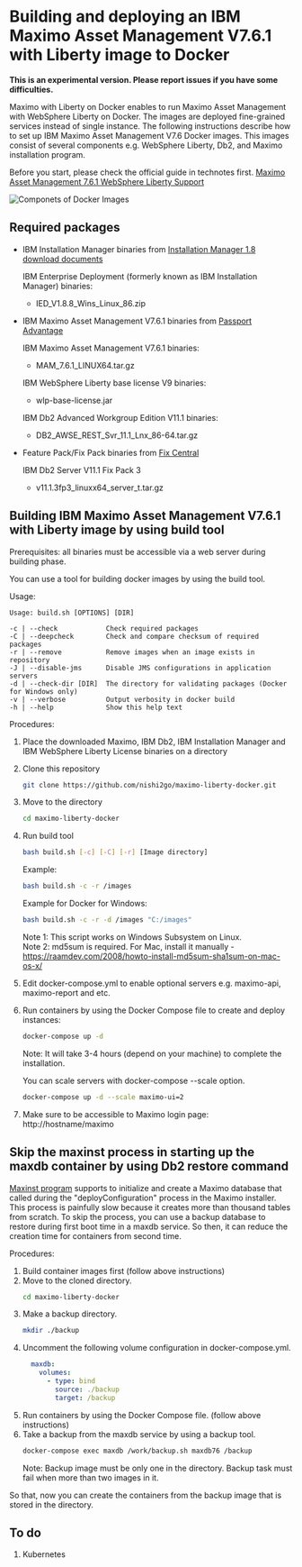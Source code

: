 # Building and deploying an IBM Maximo Asset Management V7.6.1 with Liberty image to Docker

**This is an experimental version. Please report issues if you have some difficulties.**

Maximo with Liberty on Docker enables to run Maximo Asset Management with WebSphere Liberty on Docker. The images are deployed fine-grained services instead of single instance. The following instructions describe how to set up IBM Maximo Asset Management V7.6 Docker images. This images consist of several components e.g. WebSphere Liberty, Db2, and Maximo installation program.

Before you start, please check the official guide in technotes first. [Maximo Asset Management 7.6.1 WebSphere Liberty Support](https://www-01.ibm.com/support/docview.wss?uid=swg22017219)

![Componets of Docker Images](https://raw.githubusercontent.com/nishi2go/maximo-liberty-docker/master/maximo-liberty-docker.svg?sanitize=true)

## Required packages

* IBM Installation Manager binaries from [Installation Manager 1.8 download documents](http://www-01.ibm.com/support/docview.wss?uid=swg24037640)

  IBM Enterprise Deployment (formerly known as IBM Installation Manager) binaries:
  * IED_V1.8.8_Wins_Linux_86.zip

* IBM Maximo Asset Management V7.6.1 binaries from [Passport Advantage](http://www-01.ibm.com/software/passportadvantage/pao_customer.html)

  IBM Maximo Asset Management V7.6.1 binaries:
  * MAM_7.6.1_LINUX64.tar.gz

  IBM WebSphere Liberty base license V9 binaries:
  * wlp-base-license.jar

  IBM Db2 Advanced Workgroup Edition V11.1 binaries:
  * DB2_AWSE_REST_Svr_11.1_Lnx_86-64.tar.gz

* Feature Pack/Fix Pack binaries from [Fix Central](http://www-945.ibm.com/support/fixcentral/)

  IBM Db2 Server V11.1 Fix Pack 3
  * v11.1.3fp3_linuxx64_server_t.tar.gz

## Building IBM Maximo Asset Management V7.6.1 with Liberty image by using build tool

Prerequisites: all binaries must be accessible via a web server during building phase.

You can use a tool for building docker images by using the build tool.

Usage:
```
Usage: build.sh [OPTIONS] [DIR]

-c | --check            Check required packages
-C | --deepcheck        Check and compare checksum of required packages
-r | --remove           Remove images when an image exists in repository
-J | --disable-jms      Disable JMS configurations in application servers
-d | --check-dir [DIR]  The directory for validating packages (Docker for Windows only)
-v | --verbose          Output verbosity in docker build
-h | --help             Show this help text
```

Procedures:
1. Place the downloaded Maximo, IBM Db2, IBM Installation Manager and IBM WebSphere Liberty License binaries on a directory
2. Clone this repository
    ```bash
    git clone https://github.com/nishi2go/maximo-liberty-docker.git
    ```
3. Move to the directory
    ```bash
    cd maximo-liberty-docker
    ```
4. Run build tool
   ```bash
   bash build.sh [-c] [-C] [-r] [Image directory]
   ```

   Example:
   ```bash
   bash build.sh -c -r /images
   ```

   Example for Docker for Windows:
   ```bash
   bash build.sh -c -r -d /images "C:/images"
   ```
   Note 1: This script works on Windows Subsystem on Linux.<br>
   Note 2: md5sum is required. For Mac, install it manually - https://raamdev.com/2008/howto-install-md5sum-sha1sum-on-mac-os-x/
7. Edit docker-compose.yml to enable optional servers e.g. maximo-api, maximo-report and etc.
6. Run containers by using the Docker Compose file to create and deploy instances:
    ```bash
    docker-compose up -d
    ```
    Note: It will take 3-4 hours (depend on your machine) to complete the installation.

    You can scale servers with docker-compose --scale option.
    ```bash
    docker-compose up -d --scale maximo-ui=2
    ```
7. Make sure to be accessible to Maximo login page: http://hostname/maximo

## Skip the maxinst process in starting up the maxdb container by using Db2 restore command

[Maxinst program](http://www-01.ibm.com/support/docview.wss?uid=swg21314938) supports to initialize and create a Maximo database that called during the "deployConfiguration" process in the Maximo installer. This process is painfully slow because it creates more than thousand tables from scratch. To skip the process, you can use a backup database to restore during first boot time in a maxdb service. So then, it can reduce the creation time for containers from second time.

Procedures:
1. Build container images first (follow above instructions)
2. Move to the cloned directory.
    ```bash
    cd maximo-liberty-docker
    ```
3. Make a backup directory.
    ```bash
    mkdir ./backup
    ```
4. Uncomment the following volume configuration in docker-compose.yml.
    ```yaml
      maxdb:
        volumes:
          - type: bind
            source: ./backup
            target: /backup
    ```
5. Run containers by using the Docker Compose file. (follow above instructions)
6. Take a backup from the maxdb service by using a backup tool.
    ```bash
    docker-compose exec maxdb /work/backup.sh maxdb76 /backup
    ```
    Note: Backup image must be only one in the directory. Backup task must fail when more than two images in it.

So that, now you can create the containers from the backup image that is stored in the directory.

## To do
1. Kubernetes
